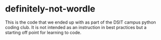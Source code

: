# definitely-not-wordle

This is the code that we ended up with as part of the DSIT campus python coding club. 
It is not intended as an instruction in best practices but a starting off point for learning to code.
